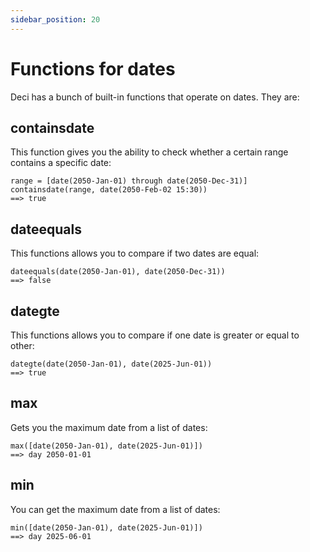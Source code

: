 ```yaml
---
sidebar_position: 20
---
```


# Functions for dates

Deci has a bunch of built-in functions that operate on dates. They are:

## containsdate

This function gives you the ability to check whether a certain range contains a specific date:

```deci live
range = [date(2050-Jan-01) through date(2050-Dec-31)]
containsdate(range, date(2050-Feb-02 15:30))
==> true
```

## dateequals

This functions allows you to compare if two dates are equal:

```deci live
dateequals(date(2050-Jan-01), date(2050-Dec-31))
==> false
```

## dategte

This functions allows you to compare if one date is greater or equal to other:

```deci live
dategte(date(2050-Jan-01), date(2025-Jun-01))
==> true
```

## max

Gets you the maximum date from a list of dates:

```deci live
max([date(2050-Jan-01), date(2025-Jun-01)])
==> day 2050-01-01
```

## min

You can get the maximum date from a list of dates:

```deci live
min([date(2050-Jan-01), date(2025-Jun-01)])
==> day 2025-06-01
```
